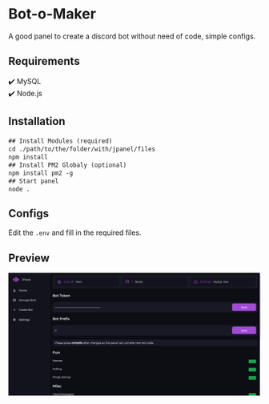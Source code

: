 # Bot-o-Maker

A good panel to create a discord bot without need of code, simple configs.

## Requirements

✔️ MySQL<br>
✔️ Node.js

## Installation

```shell
## Install Modules (required)
cd ./path/to/the/folder/with/jpanel/files
npm install
## Install PM2 Globaly (optional)
npm install pm2 -g
## Start panel
node .
```

## Configs

Edit the `.env` and fill in the required files.

## Preview

![Preview](./assets/preview1.png)

